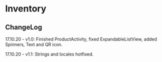 # Inventory

ChangeLog
---------

17.10.20 - v1.0: Finished ProductActivity, fixed ExpandableListView, added Spinners, Text and QR icon.

17.10.20 - v1.1: Strings and locales hotfixed.
